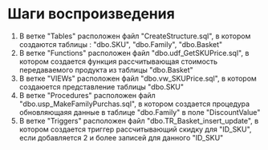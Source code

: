 # Шаги воспроизведения
1. В ветке "Tables" расположен файл "CreateStructure.sql", в котором создаются таблицы : "dbo.SKU", "dbo.Family", "dbo.Basket"
1. В ветке "Functions" расположен файл "dbo.udf_GetSKUPrice.sql", в котором создается функция рассчитывающая стоимость передаваемого продукта  из таблицы "dbo.Basket"
1. В ветке "VIEWs" расположен файл "dbo.vw_SKUPrice.sql", в котором создаюется представление таблицы "dbo.SKU"
1. В ветке "Procedures" расположен файл "dbo.usp_MakeFamilyPurchas.sql", в котором создается процедура обновляющаяя данные в таблице "dbo.Family" в поле "DiscountValue"
1. В ветке "Triggers" расположен файл "dbo.TR_Basket_insert_update", в котором создается триггер рассчитывающий скидку для "ID_SKU", если добавляется 2 и более записей для данного "ID_SKU"
